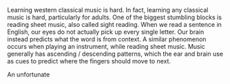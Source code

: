 Learning western classical music is hard. In fact, learning any classical music is hard, particularly for adults. One of the biggest stumbling blocks is reading sheet music, also called sight reading. When we read a sentence in English, our eyes do not actually pick up every single letter. Our brain instead predicts what the word is from context. A similar phenomenon occurs when playing an instrument, while reading sheet music. Music generally has ascending / descending patterns, which the ear and brain use as cues to predict where the fingers should move to next.

An unfortunate 
